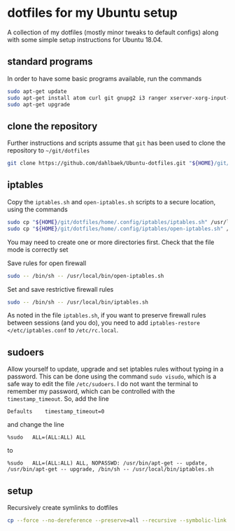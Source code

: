 # dotfiles for my Ubuntu setup

A collection of my dotfiles (mostly minor tweaks to default configs) along with
some simple setup instructions for Ubuntu 18.04.

## standard programs

In order to have some basic programs available, run the commands

```sh
sudo apt-get update
sudo apt-get install atom curl git gnupg2 i3 ranger xserver-xorg-input-synaptics zathura
sudo apt-get upgrade
```

## clone the repository

Further instructions and scripts assume that `git` has been used to clone the
repository to `~/git/dotfiles`

```sh
git clone https://github.com/dahlbaek/Ubuntu-dotfiles.git "${HOME}/git/dotfiles"
```

## iptables

Copy the `iptables.sh` and `open-iptables.sh` scripts to a secure location,
using the commands

```sh
sudo cp "${HOME}/git/dotfiles/home/.config/iptables/iptables.sh" /usr/local/bin/iptables.sh
sudo cp "${HOME}/git/dotfiles/home/.config/iptables/open-iptables.sh" /usr/local/bin/open-iptables.sh
```

You may need to create one or more directories first. Check that the file mode
is correctly set

Save rules for open firewall

```sh
sudo -- /bin/sh -- /usr/local/bin/open-iptables.sh
```

Set and save restrictive firewall rules

```sh
sudo -- /bin/sh -- /usr/local/bin/iptables.sh
```

As noted in the file `iptables.sh`, if you want to preserve firewall rules
between sessions (and you do), you need to add `iptables-restore
</etc/iptables.conf` to `/etc/rc.local`.

## sudoers

Allow yourself to update, upgrade and set iptables rules without typing in a
password. This can be done using the command `sudo visudo`, which is a safe way
to edit the file `/etc/sudoers`. I do not want the terminal to remember my
password, which can be controlled with the `timestamp_timeout`. So, add the line

```
Defaults	timestamp_timeout=0
```

and change the line

```
%sudo	ALL=(ALL:ALL) ALL
```

to

```
%sudo	ALL=(ALL:ALL) ALL, NOPASSWD: /usr/bin/apt-get -- update, /usr/bin/apt-get -- upgrade, /bin/sh -- /usr/local/bin/iptables.sh
```

## setup

Recursively create symlinks to dotfiles

```sh
cp --force --no-dereference --preserve=all --recursive --symbolic-link --verbose -- "${HOME}/git/dotfiles/home/." "${HOME}" >"${HOME}/git/dotfiles/setup.log"
```
